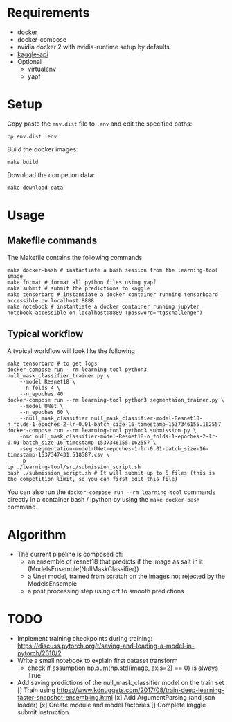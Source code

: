 # Requirements
- docker
- docker-compose
- nvidia docker 2 with nvidia-runtime setup by defaults
- [kaggle-api](https://github.com/Kaggle/kaggle-api])
- Optional
    - virtualenv
    - yapf

# Setup
Copy paste the `env.dist` file to `.env` and edit the specified paths:

    cp env.dist .env

Build the docker images:

    make build

Download the competion data:

    make download-data

# Usage
## Makefile commands
The Makefile contains the following commands:

    make docker-bash # instantiate a bash session from the learning-tool image
    make format # format all python files using yapf
    make submit # submit the predictions to kaggle
    make tensorbard # instantiate a docker container running tensorboard accessible on localhost:8888
    make notebook # instantiate a docker container running jupyter notebook accessible on localhost:8889 (password="tgschallenge")

## Typical workflow
A typical workflow will look like the following

    make tensorbard # to get logs
    docker-compose run --rm learning-tool python3 null_mask_classifier_trainer.py \
        --model Resnet18 \
        --n_folds 4 \
        --n_epoches 40
    docker-compose run --rm learning-tool python3 segmentaion_trainer.py \
        --model UNet \
        --n_epoches 60 \
        --null_mask_classifier null_mask_classifier-model-Resnet18-n_folds-1-epoches-2-lr-0.01-batch_size-16-timestamp-1537346155.162557
    docker-compose run --rm learning-tool python3 submission.py \
        -nmc null_mask_classifier-model-Resnet18-n_folds-1-epoches-2-lr-0.01-batch_size-16-timestamp-1537346155.162557 \
        -seg segmentation-model-UNet-epoches-1-lr-0.01-batch_size-16-timestamp-1537347431.518587.csv \
        -p
    cp ./learning-tool/src/submission_script.sh .
    bash ./submission_script.sh # It will submit up to 5 files (this is the competition limit, so you can first edit this file)

You can also run the `docker-compose run --rm learning-tool` commands directly in a container bash / ipython by using the `make docker-bash` command.
# Algorithm
- The current pipeline is composed of:
    - an ensemble of resnet18 that predicts if the image as salt in it (ModelsEnsemble(NullMaskClassifier))
    - a Unet model, trained from scratch on the images not rejected by the ModelsEnsemble
    - a post processing step using crf to smooth predictions

# TODO
- Implement training checkpoints during training: https://discuss.pytorch.org/t/saving-and-loading-a-model-in-pytorch/2610/2
- Write a small notebook to explain first dataset transform
    - check if assumption np.sum(np.std(image, axis=2) == 0) is always True
- Add saving predictions of the null_mask_classifier model on the train set
[] Train using https://www.kdnuggets.com/2017/08/train-deep-learning-faster-snapshot-ensembling.html
[x] Add ArgumentParsing (and json loader)
[x] Create module and model factories
[] Complete kaggle submit instruction
